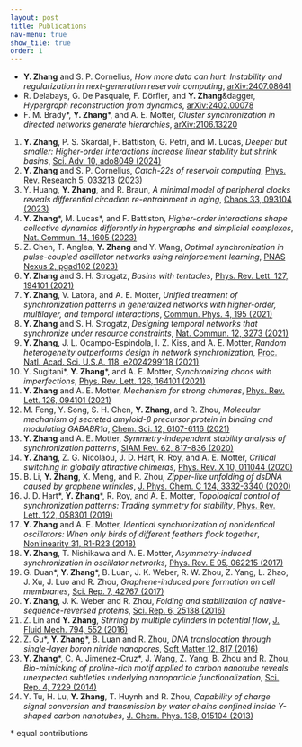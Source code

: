 ```yaml
---
layout: post
title: Publications
nav-menu: true
show_tile: true
order: 1
---
```


* __Y. Zhang__ and S. P. Cornelius, *How more data can hurt: Instability and regularization in next-generation reservoir computing*, [arXiv:2407.08641](https://arxiv.org/abs/2407.08641)
* R. Delabays, G. De Pasquale, F. Dörfler, and __Y. Zhang__&dagger, *Hypergraph reconstruction from dynamics*, [arXiv:2402.00078](https://arxiv.org/abs/2402.00078)
* F. M. Brady\*, __Y. Zhang__\*, and A. E. Motter, *Cluster synchronization in directed networks generate hierarchies*, [arXiv:2106.13220](https://arxiv.org/abs/2106.13220)

1. __Y. Zhang__, P. S. Skardal, F. Battiston, G. Petri, and M. Lucas, *Deeper but smaller: Higher-order interactions increase linear stability but shrink basins*, [Sci. Adv. 10, ado8049 (2024)](https://doi.org/10.1126/sciadv.ado8049)
1. __Y. Zhang__ and S. P. Cornelius, *Catch-22s of reservoir computing*, [Phys. Rev. Research 5, 033213 (2023)](https://doi.org/10.1103/PhysRevResearch.5.033213)
1. Y. Huang, __Y. Zhang__, and R. Braun, *A minimal model of peripheral clocks reveals differential circadian re-entrainment in aging*, [Chaos 33, 093104 (2023)](https://doi.org/10.1063/5.0157524)
1. __Y. Zhang__\*, M. Lucas\*, and F. Battiston, *Higher-order interactions shape collective dynamics differently in hypergraphs and simplicial complexes*, [Nat. Commun. 14, 1605 (2023)](https://doi.org/10.1038/s41467-023-37190-9)
1. Z. Chen,  T. Anglea, __Y. Zhang__ and Y. Wang, *Optimal synchronization in pulse-coupled oscillator networks using reinforcement learning*, [PNAS Nexus 2, pgad102 (2023)](https://doi.org/10.1093/pnasnexus/pgad102)
1. __Y. Zhang__ and S. H. Strogatz, *Basins with tentacles*, [Phys. Rev. Lett. 127, 194101 (2021)](https://doi.org/10.1103/PhysRevLett.127.194101)
1. __Y. Zhang__, V. Latora, and A. E. Motter, *Unified treatment of synchronization patterns in generalized networks with higher-order, multilayer, and temporal interactions*, [Commun. Phys. 4, 195 (2021)](https://doi.org/10.1038/s42005-021-00695-0)
1. __Y. Zhang__ and S. H. Strogatz, *Designing temporal networks that synchronize under resource constraints*, [Nat. Commun. 12, 3273 (2021)](https://doi.org/10.1038/s41467-021-23446-9)
1. __Y. Zhang__, J. L. Ocampo-Espindola, I. Z. Kiss, and A. E. Motter, *Random heterogeneity outperforms design in network synchronization*, [Proc. Natl. Acad. Sci. U.S.A. 118, e2024299118 (2021)](https://doi.org/10.1073/pnas.2024299118)
1. Y. Sugitani\*, __Y. Zhang__\*, and A. E. Motter, *Synchronizing chaos with imperfections*, [Phys. Rev. Lett. 126, 164101 (2021)](https://doi.org/10.1103/PhysRevLett.126.164101)
1. __Y. Zhang__ and A. E. Motter, *Mechanism for strong chimeras*, [Phys. Rev. Lett. 126, 094101 (2021)](https://doi.org/10.1103/PhysRevLett.126.094101)
1. M. Feng, Y. Song, S. H. Chen, __Y. Zhang__, and R. Zhou, *Molecular mechanism of secreted amyloid-β precursor protein in binding and modulating GABABR1a*, [Chem. Sci. 12, 6107-6116 (2021)](https://doi.org/10.1039/d0sc06946a)
1. __Y. Zhang__ and A. E. Motter, *Symmetry-independent stability analysis of synchronization patterns*, [SIAM Rev. 62, 817–836 (2020)](https://doi.org/10.1137/19M127358X)
1. __Y. Zhang__, Z. G. Nicolaou, J. D. Hart, R. Roy, and A. E. Motter, *Critical switching in globally attractive chimeras*, [Phys. Rev. X 10, 011044 (2020)](https://doi.org/10.1103/PhysRevX.10.011044)
1. B. Li, __Y. Zhang__, X. Meng, and R. Zhou, *Zipper-like unfolding of dsDNA caused by graphene wrinkles*, [J. Phys. Chem. C 124, 3332-3340 (2020)](https://dx.doi.org/10.1021/acs.jpcc.9b08778)
1. J. D. Hart\*, __Y. Zhang__\*, R. Roy, and A. E. Motter, *Topological control of synchronization patterns: Trading symmetry for stability*, [Phys. Rev. Lett. 122, 058301 (2019)](https://doi.org/10.1103/PhysRevLett.122.058301)
1. __Y. Zhang__ and A. E. Motter, *Identical synchronization of nonidentical oscillators: When only birds of different feathers flock together*, [Nonlinearity 31, R1-R23 (2018)](https://doi.org/10.1088/1361-6544/aa8fe7)
1. __Y. Zhang__, T. Nishikawa and A. E. Motter, *Asymmetry-induced synchronization in oscillator networks*, [Phys. Rev. E 95, 062215 (2017)](http://dx.doi.org/10.1103/PhysRevE.95.062215)
1. G. Duan\*, __Y. Zhang__\*, B. Luan, J. K. Weber, R. W. Zhou, Z. Yang, L. Zhao, J. Xu, J. Luo and R. Zhou, *Graphene-induced pore formation on cell membranes*, [Sci. Rep. 7, 42767 (2017)](http://dx.doi.org/10.1038/srep42767)
1. __Y. Zhang__, J. K. Weber and R. Zhou, *Folding and stabilization of native-sequence-reversed proteins*, [Sci. Rep. 6, 25138 (2016)](http://dx.doi.org/10.1038/srep25138)
1. Z. Lin and __Y. Zhang__, *Stirring by multiple cylinders in potential flow*, [J. Fluid Mech. 794, 552 (2016)](http://dx.doi.org/10.1017/jfm.2016.107)
1. Z. Gu\*, __Y. Zhang__\*, B. Luan and R. Zhou, *DNA translocation through single-layer boron nitride nanopores*, [Soft Matter 12, 817 (2016)](http://dx.doi.org/10.1039/c5sm02197a)
1. __Y. Zhang__\*, C. A. Jimenez-Cruz\*, J. Wang, Z. Yang, B. Zhou and R. Zhou, *Bio-mimicking of proline-rich motif applied to carbon nanotube reveals unexpected subtleties underlying nanoparticle functionalization*, [Sci. Rep. 4, 7229 (2014)](http://dx.doi.org/10.1038/srep07229)
1. Y. Tu, H. Lu, __Y. Zhang__, T. Huynh and R. Zhou, *Capability of charge signal conversion and transmission by water chains confined inside Y-shaped carbon nanotubes*, [J. Chem. Phys. 138, 015104 (2013)](http://dx.doi.org/10.1063/1.4773221)

\* equal contributions
